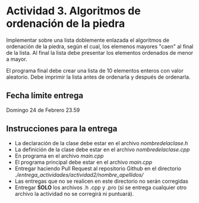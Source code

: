 # Actividad 3. Algoritmos de ordenación de la piedra

Implementar sobre una lista doblemente enlazada el algoritmos de ordenación de la piedra, según el cual, los elemenos mayores "caen" al final de la lista. Al final la lista debe presentar los elementos ordenados de menor a mayor.

El programa final debe crear una lista de 10 elementos enteros con valor aleatorio. Debe imprimir la lista antes de ordenarla y después de ordenarla.

## Fecha límite entrega
Domingo 24 de Febrero 23.59

## Instrucciones para la entrega

  - La declaración de la clase debe estar en el archivo _nombredelaclase.h_
  - La definición de la clase debe estar en el archivo _nombredelaclase.cpp_
  - En programa en el archivo _main.cpp_
  - El programa principal debe estar en el archivo _main.cpp_
  - Entregar haciendo Pull Request al repositorio Github en el directorio _./entrega_actividades/actividad2/nombre_apellidos/_
  - Las entregas que no se realicen en este directorio no serán corregidas
  - Entregar **SOLO** los archivos .h .cpp y .pro (si se entrega cualquier otro archivo la actividad no se corregirá ni puntuará).
